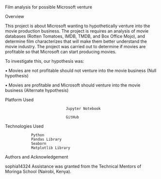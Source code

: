 Film analysis for possible Microsoft venture

Overview

This project is about Microsoft wanting to hypothetically venture into the movie production business. The project is requires an analysis of movie databases (Rotten Tomatoes, IMDB, TMDB, and Box Office Mojo), and determine film characterizes that will make them better understand the movie industry. The project was carried out to determine if movies are profitable so that Microsoft can start producing movies. 

To investigate this, our hypothesis was:

•	Movies are not profitable should not venture into the movie business (Null hypothesis)

•	Movies are profitable and Microsoft should venture into the movie business (Alternate hypothesis)

Platform Used

                                Jupyter Notebook
                                
                                GitHub

Technologies Used

				Python
				Pandas Library
				Seaborn
				Matplotlib Library


Authors and Acknowledgement

sophia14324 Assistance was granted from the Technical Mentors of Moringa School (Nairobi, Kenya).

